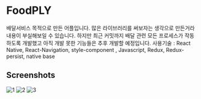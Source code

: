 # FoodPLY 
배달서비스 목적으로 만든 어플입니다. 많은 라이브러리를 써보자는 생각으로 만든거라 내용이 부실해보일 수 있습니다. 하지만 최근 커밋까지 배달 관련 모든 프로세스가 작동하도록 개발했고 아직 개발 못한 기능들은 추후 개발할 예정입니다. 
 사용기술 : React Native, React-Navigation, style-component , Javascript, Redux, Redux-persist, native base
 
 Screenshots
 -----------

![1](https://user-images.githubusercontent.com/14154588/78143384-2935c800-7469-11ea-8b6c-6329dea5e492.PNG)
![2](https://user-images.githubusercontent.com/14154588/78143799-b24cff00-7469-11ea-8aa7-ad2de9c06874.PNG)
![3](https://user-images.githubusercontent.com/14154588/78143825-b9740d00-7469-11ea-9a0a-e4345d30e243.PNG)

